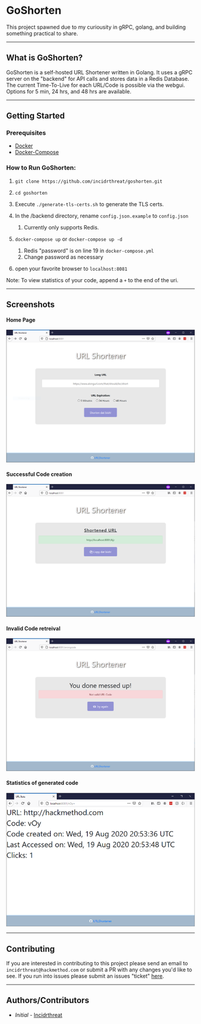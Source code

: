 # GoShorten

This project spawned due to my curiousity in gRPC, golang, and building something practical to share.
___________________________
## What is GoShorten?
GoShorten is a self-hosted URL Shortener written in Golang.  It uses a gRPC server on the "backend" for API calls and stores data in a Redis Database.  The current Time-To-Live for each URL/Code is possible via the webgui.  Options for 5 min, 24 hrs, and 48 hrs are available.
___________________________
## Getting Started

### Prerequisites
- [Docker](https://docs.docker.com/get-docker/)
- [Docker-Compose](https://docs.docker.com/compose/install/)

### How to Run GoShorten:
1. `git clone https://github.com/incidrthreat/goshorten.git`

2. `cd goshorten`

3. Execute `./generate-tls-certs.sh` to generate the TLS certs.

4. In the /backend directory, rename `config.json.example` to `config.json`
    1. Currently only supports Redis.

5. `docker-compose up` or `docker-compose up -d` 
    1. Redis "password" is on line 19 in `docker-compose.yml`
    2. Change password as necessary

6. open your favorite browser to `localhost:8081`

Note: To view statistics of your code, append a `+` to the end of the uri.

___________________________
## Screenshots
#### Home Page
![Home Page](/screenshots/homepageV1.0.2.png)
#### Successful Code creation
![Success!](/screenshots/successfulcodeV1.0.2.png)
#### Invalid Code retreival
![Invalid](/screenshots/invalidcodeV1.0.2.png)
#### Statistics of generated code
![Invalid](/screenshots/successfulStatsV1.0.4.PNG)
__________________________
## Contributing

If you are interested in contributing to this project please send an email to `incidrthreat@hackmethod.com` or submit a PR with any changes you'd like to see.  If you run into issues please submit an issues "ticket" [here](https://github.com/incidrthreat/goshorten/issues).
___________________________
## Authors/Contributors

* *Initial* - [Incidrthreat](https://twitter.com/incidrthreat)